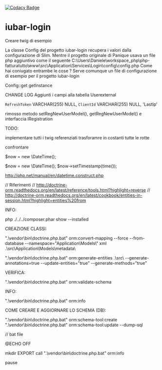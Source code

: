 [![Codacy Badge](https://api.codacy.com/project/badge/Grade/edbddedc8bb34647bb181f5e7d775498)](https://www.codacy.com/app/Iubar/iubar-login?utm_source=github.com&amp;utm_medium=referral&amp;utm_content=iubar/iubar-login&amp;utm_campaign=Badge_Grade)

# iubar-login

Creare twig di esempio

La classe Config del progetto iubar-login recupera i valori dalla configurazione di Slim.
Mentre il progetto originale di Panique usava un file php aggiuntivo come il seguente C:\Users\Daniele\workspace_php\php-fatturatutto\www\src\Application\Services\Login\config\config.php
Come hai coniugato entrambe le cose ?
Serve comunque un file di configurazione di esempio per il progetto iubar-login

Config::get getInstance

CHANGE LOG
Aggiunti i campi alla tabella Userexternal

`RefreshToken` VARCHAR(255) NULL,
`ClientId` VARCHAR(255) NULL, 
'LastIp'

rimosso metodo setRegNewUserModel(), getRegNewUserModel() e interfaccia IRegistration

TODO:

implementare tutti i twig referenziati
trasforamre in costanti tutte le rotte


confrontare 

$now = new \DateTime();

$now = new \DateTime();
$now->setTimestamp(time());

http://php.net/manual/en/datetime.construct.php










// Riferimenti
// http://doctrine-orm.readthedocs.org/en/latest/reference/tools.html?highlight=reverse
// http://doctrine-orm.readthedocs.org/en/latest/cookbook/entities-in-session.html?highlight=entities%20from



INFO:

php ./../../composer.phar show --installed

CREAZIONE CLASSI:

".\vendor\bin\doctrine.php.bat" orm:convert-mapping --force --from-database --namespace="Application\Models\\" xml .\src\Application\Models\metadata\
  
".\vendor\bin\doctrine.php.bat" orm:generate-entities .\src\ --generate-annotations=true --update-entities="true" --generate-methods="true"

VERIFICA:

".\vendor\bin\doctrine.php.bat" orm:validate-schema

INFO:

".\vendor\bin\doctrine.php.bat" orm:info

COME CREARE E AGGIORNARE LO SCHEMA (DB):

".\vendor\bin\doctrine.php.bat" orm:schema-tool:create
".\vendor\bin\doctrine.php.bat" orm:schema-tool:update --dump-sql




// bat file

@ECHO OFF

mkdir EXPORT
call ".\vendor\bin\doctrine.php.bat" orm:info

pause 
